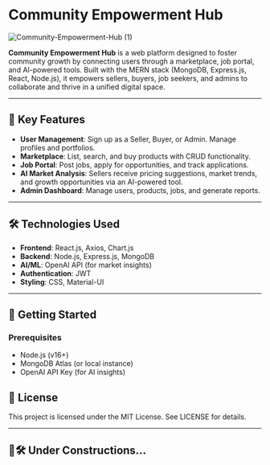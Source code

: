 # Community Empowerment Hub  
![Community-Empowerment-Hub (1)](https://github.com/user-attachments/assets/d81ecb2b-b9d7-45cf-84df-1d3a3338d4b9)




**Community Empowerment Hub** is a web platform designed to foster community growth by connecting users through a marketplace, job portal, and AI-powered tools. Built with the MERN stack (MongoDB, Express.js, React, Node.js), it empowers sellers, buyers, job seekers, and admins to collaborate and thrive in a unified digital space.

---

## 🌟 Key Features  
- **User Management**: Sign up as a Seller, Buyer, or Admin. Manage profiles and portfolios.  
- **Marketplace**: List, search, and buy products with CRUD functionality.  
- **Job Portal**: Post jobs, apply for opportunities, and track applications.  
- **AI Market Analysis**: Sellers receive pricing suggestions, market trends, and growth opportunities via an AI-powered tool.  
- **Admin Dashboard**: Manage users, products, jobs, and generate reports.  
  

---

## 🛠️ Technologies Used  
- **Frontend**: React.js, Axios, Chart.js  
- **Backend**: Node.js, Express.js, MongoDB  
- **AI/ML**: OpenAI API (for market insights)  
- **Authentication**: JWT  
- **Styling**: CSS, Material-UI  

---

## 🚀 Getting Started  

### Prerequisites  
- Node.js (v16+)  
- MongoDB Atlas (or local instance)  
- OpenAI API Key (for AI insights)  


## 📄 License  
This project is licensed under the MIT License. See LICENSE for details.


---
##  🚧🛠️ Under Constructions...



